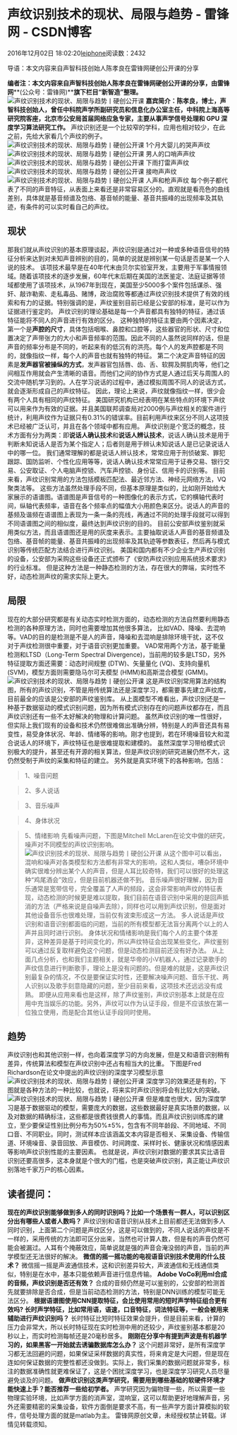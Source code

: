 
# 声纹识别技术的现状、局限与趋势 - 雷锋网 - CSDN博客


2016年12月02日 18:02:20[leiphone](https://me.csdn.net/leiphone)阅读数：2432


导语：本文内容来自声智科技创始人陈孝良在雷锋网硬创公开课的分享

**编者注：本文内容来自声智科技创始人陈孝良在雷锋网硬创公开课的分享，由雷锋网****(公众号：雷锋网)****旗下栏目“新智造”整理。**
![声纹识别技术的现状、局限与趋势丨硬创公开课](http://static.leiphone.com/uploads/new/article/740_740/201611/583e94a76b19f.jpg?imageMogr2/format/jpg/quality/90)
**嘉宾简介：陈孝良，博士，声智科技创始人，曾任中科院声学所副研究员和信息化办公室主任，中科院上海高等研究院客座，北京市公安局首届网络应急专家，主要从事声学信号处理和 GPU 深度学习算法研究工作。**
声纹识别还是一个比较窄的学科，应用也相对较少，在此之前，先给大家看几个声纹的例子。
![声纹识别技术的现状、局限与趋势丨硬创公开课](http://static.leiphone.com/uploads/new/article/740_740/201611/583e8ee1bcbaa.png?imageMogr2/format/jpg/quality/90)
1个月大婴儿的哭声声纹
![声纹识别技术的现状、局限与趋势丨硬创公开课](http://static.leiphone.com/uploads/new/article/740_740/201611/583e8eeb1cb6b.png?imageMogr2/format/jpg/quality/90)
男人的口哨声声纹
![声纹识别技术的现状、局限与趋势丨硬创公开课](http://static.leiphone.com/uploads/new/article/740_740/201611/583e8ef56823e.png?imageMogr2/format/jpg/quality/90)
下雨打雷声声纹
![声纹识别技术的现状、局限与趋势丨硬创公开课](http://static.leiphone.com/uploads/new/article/740_740/201611/583e8efd293db.png?imageMogr2/format/jpg/quality/90)
接吻声声纹
![声纹识别技术的现状、局限与趋势丨硬创公开课](http://static.leiphone.com/uploads/new/article/740_740/201611/583e8f05d9f38.png?imageMogr2/format/jpg/quality/90)
人声和枪声声纹
每个例子都代表了不同的声音特征，从表面上来看还是非常容易区分的。直观就是看亮色的曲线差别，具体就是基音频谱及包络、基音帧的能量、基音共振峰的出现频率及其轨迹，有条件的可以实时看自己的声纹。
## 现状
那我们就从声纹识别的基本原理谈起，声纹识别是通过对一种或多种语音信号的特征分析来达到对未知声音辨别的目的，简单的说就是辨别某一句话是否是某一个人说的技术。
该项技术最早是在40年代末由贝尔实验室开发，主要用于军事情报领域。随着该项技术的逐步发展，60年代末后期在美国的法医鉴定、法庭证据等领域都使用了该项技术，从1967年到现在，美国至少5000多个案件包括谋杀、强奸、敲诈勒索、走私毒品、赌博，政治腐败等都通过声纹识别技术提供了有效的线索和有力的证据。特别强调的是，声纹鉴别目前已经是公安部的标准，是可以作为证据进行鉴定的。
声纹识别的理论基础是每一个声音都具有独特的特征，通过该特征能将不同人的声音进行有效的区分。
这种独特的特征主要由两个因素决定，第一个是**声腔的尺寸**，具体包括咽喉、鼻腔和口腔等，这些器官的形状、尺寸和位置决定了声带张力的大小和声音频率的范围。因此不同的人虽然说同样的话，但是声音的频率分布是不同的，听起来有的低沉有的洪亮。每个人的发声腔都是不同的，就像指纹一样，每个人的声音也就有独特的特征。
第二个决定声音特征的因素是**发声器官被操纵的方式**，发声器官包括唇、齿、舌、软腭及腭肌肉等，他们之间相互作用就会产生清晰的语音。而他们之间的协作方式是人通过后天与周围人的交流中随机学习到的。人在学习说话的过程中，通过模拟周围不同人的说话方式，就会逐渐形成自己的声纹特征。
因此，理论上来说，声纹就像指纹一样，很少会有两个人具有相同的声纹特征。
美国研究机构已经表明在某些特点的环境下声纹可以用来作为有效的证据。并且美国联邦调查局对2000例与声纹相关的案件进行统计，利用声纹作为证据只有0.31%的错误率。目前利用声纹来区分不同人这项技术已经被广泛认可，并且在各个领域中都有应用。
声纹识别是个宽泛的概念，技术方面有分为两类：即**说话人确认技术**和**说话人辨认技术**，说话人确认技术是用于判断未知说话人是否为某个指定人；后者则是用于辨认未知说话人是已记录说话人中的哪一位。
我们通常理解的都是说话人辨认技术，常常应用于刑侦破案、罪犯跟踪、国防监听、个性化应用等等，说话人确认技术常常应用于证券交易、银行交易、公安取证、个人电脑声控锁、汽车声控锁、身份证、信用卡的识别等。
目前来看，声纹识别常用的方法包括模板匹配法、最近邻方法、神经元网络方法，VQ聚类法等。
这些方法虽然处理手段不同，但基本原理是类似的，比如刚开始给大家展示的语谱图。语谱图是声音信号的一种图像化的表示方式，它的横轴代表时间，纵轴代表频率，语音在各个频率点的幅值大小用颜色来区分。说话人的声音的基频及谐频在语谱图上表现为一条一条的亮线，再通过不同的处理手段就可以得到不同语谱图之间的相似度，最终达到声纹识别的目的。
目前公安部声纹鉴别就采用类似方法，而且语谱图还是用的灰度来表示。主要抽取说话人声音的基音频谱及包络、基音帧的能量、基音共振峰的出现频率及其轨迹等参数表征，然后再与模式识别等传统匹配方法结合进行声纹识别。
美国和国内都有不少企业生产声纹识别的设备，公安部为采购这些设备还正式颁布了《安防声纹识别应用系统技术要求》的行业标准。
但是这种方法是一种静态检测的方法，存在很大的弊端，实时性不好，动态检测声纹的需求实际上更大。
## 局限
现在的大部分研究都是有关动态实时检测方面的，动态检测的方法自然要利用静态检测的各种原理方法，同时也需要增加其他很多算法， 比如VAD、降噪、去混响等。VAD的目的是检测是不是人的声音，降噪和去混响是排除环境干扰，这不仅对于声纹检测很中重要，对于语音识别更加重要。
VAD常用两个方法，基于能量检测和LTSD（Long-Term Spectral Divergence)，当前用的较多是LTSD，另外特征提取方面还需要：动态时间规整 (DTW)、矢量量化 (VQ)、支持向量机 (SVM)，模型方面则需要隐马尔可夫模型 (HMM)和高斯混合模型 (GMM)。
![声纹识别技术的现状、局限与趋势丨硬创公开课](http://static.leiphone.com/uploads/new/article/740_740/201611/583e8434911d9.png?imageMogr2/format/jpg/quality/90)
这是声纹识别常用算法的结构图，所有的声纹识别，不管是用传统算法还是深度学习，都需要事先建立声纹库，目前最全的应该是公安部的声纹鉴别库。
从上面模型不难看出，声纹识别还是一种基于数据驱动的模式识别问题，因为所有模式识别存在的问题声纹都存在，而且声纹识别还有一些不太好解决的物理和计算问题。
虽然声纹识别的唯一性很好，但实际上我们现有的设备和技术仍然很难做出准确分辨，特别是人的声音还具有易变性，易受身体状况、年龄、情绪等的影响。刚才也提到，若在环境噪音较大和混合说话人的环境下，声纹特征也是很难提取和建模的。
虽然深度学习带给模式识别极大的提升，甚至还有开源的相关算法，但是声纹识别的研究进展仍然不大，这仍然受制于声纹的采集和特征的建立。
另外就是真实环境下的各种影响，包括：
> 1、噪音问题

> 2、多人说话

> 3、音乐噪声

> 4、身体状况

> 5、情绪影响
先看噪声问题，下图是Mitchell McLaren在论文中做的研究，噪声对不同模型的声纹识别影响。
![声纹识别技术的现状、局限与趋势丨硬创公开课](http://static.leiphone.com/uploads/new/article/740_740/201611/583e8456850a6.png?imageMogr2/format/jpg/quality/90)
从这个图中可以看出，混响和噪声对各类模型和方法都有非常大的影响，这和人类似，嘈杂环境中确实很难分辨出某个人的声音，但是人耳比较奇特，我们可以很好的处理这种“鸡尾酒会”效应，但是目前机器还做不到。
音乐噪声很好理解，因为音乐通常是宽带信号，完全覆盖了人声的频段，这会非常影响声纹的特征表现，动态检测的时候更是难以提取，我们目前在语音识别中采用的是回声抵消的方法（严格来说是自噪声去除），同样也可以用到声纹识别，但是面对其他设备音乐也很难处理，当前仅有波束形成这一方法。
多人说话是声纹识别和语音识别都面临的问题，当前的所有模型都无法盲分离两个以上的人声并且同时进行识别。
身体状况和情绪影响是我们每个人的主要个体差异，这种差异是基于时间变化的，所以声纹特征会出现某些变化，声纹鉴别可以通过反复取样避免这个问题，但是动态检测目前还没有好办法。
从上面几点分析，也和我们主题相关，就是华帝的小V机器人，通过记录歌手的声纹信息进行判断歌手，理论上是没有问题的。但是难的就是，这是声纹识别最复杂的情况，不仅是要保证实时性，还要解决噪声问题、音乐干扰、两人识别以及歌手刻意隐藏的问题，至少目前来看，这项技术还远远没有成熟。
即便从应用来看也是这样，除了声纹鉴别，声纹识别基本上就是在应用中充当娱乐的功能。另外，声纹可以作为认证手段，但是不应该放在第一位独立使用，而是配合其他认证手段同时使用。
## 趋势
声纹识别也和其他识别一样，也向着深度学习的方向发展，但是又和语音识别稍有差异，传统算法和模型在声纹识别中还占有相当大的比重。
下图是Fred Richardson在论文中提出的声纹识别的深度学习模型示意
![声纹识别技术的现状、局限与趋势丨硬创公开课](http://static.leiphone.com/uploads/new/article/740_740/201611/583e8d8187029.png?imageMogr2/format/jpg/quality/90)
深度学习的效果还是有的，下图就是各种方法的一种比较，也就说，将来实时声纹识别将会有比较大的突破。
![声纹识别技术的现状、局限与趋势丨硬创公开课](http://static.leiphone.com/uploads/new/article/740_740/201611/583e8dfb89297.png?imageMogr2/format/jpg/quality/90)
但是难度也很大，因为深度学习是基于数据驱动的模型，需要庞大的数据，这些数据最好是真实场景的数据，以及对数据的精确标注，这些都是很费钱很费人的事情。而且声纹识别训练库的建立，至少要保证性别比例分布为50%±5%，包含有不同年龄段、不同地域、不同口音、不同职业。同时，测试样本应该涵盖文本内容是否相关、采集设备、传输信道、环境噪音、录音回放、声音模仿、时间跨度、采样时长、健康状况和情感因素等影响声纹识别性能的主要因素。
也就是说，声纹识别对数据的要求其实比语音识别还要高很多，这本身就是个很大的门槛，也是突破声纹识别，真正能让声纹识别落地千家万户的核心因素。
## 读者提问：
**现在的声纹识别能够做到多人的同时识别吗？比如一个场景有一群人，可以识别区分出有哪些人或者人数吗？**
声纹识别和语音识别从技术上目前都还无法做到多人同时识别，上面第二个问题是声纹区分，这是可以做到的，不同人说话的声纹是不一样的，采用传统的方法即可区分出来，当然也可计算人数，但是有的声音仍然可能会被漏过。人耳有个掩蔽效应，简单说就是强的声音会淹没弱的声音，当前的声学模型还无法很好的解决。
**微信的摇一摇功能的电视语音识别技术使用的什么技术？**
微信摇一摇是声波通信技术，这和识别差异较大，声波通信和无线通信类似，特别是在水中，基本只能依赖声音进行信息传输。
**Adobe VoCo利用ml合成的音频，声纹识别是否还有效？**
合成的音频仍然是可以鉴别的，公安部的检测首先就要排除是否合成，但是当前动态检测的方法，特别是DNN训练的模型可能无法区分。
**根据语谱图使用CNN提取特征，会比使用常用的短时声学特征组合更有效吗? 长时声学特征，比如常用语，语速，口音特征，词法特征等，一般会被用来辅助进行声纹识别吗？**
长时特征比短时特征效果会提升，但是目前来看，计算的压力会非常大，所以长时特征现在实时检测中用的还较少，声纹鉴别基本都是20秒以上，而实时检测每帧还是20毫秒居多。
**刚刚在分享中有提到声波是有机器学习的，如果黑客一开始就去诱骗数据库怎么办？**
这个问题非常好，是所有深度学习都无法回避的问题，如果保证采样数据的真实性，将来肯定是大问题，但是现在连如何保证数据的完整性都还没做到。实际上，我们采集的数据问题就非常多，标注的数据准确性就更难保证了，这是个困扰深度学习，也是深度学习研究人员尽量避免谈及的问题。
**做声纹识别这类声学研究，需要用到哪些基础的软硬件环境才能快速上手？能否推荐一些给初学者。**
声学研究因为偏物理一些，所以需要一些物理实验环境，比如声学方面的消声室，混响室，这可以帮助更好地理解声音，另外还需要精密的采集设备，软件方面倒是要求不高，有一些声学方面计算模拟的软件，信号处理方面的就是matlab为主。
雷锋网原创文章，未经授权禁止转载。详情见转载须知。



